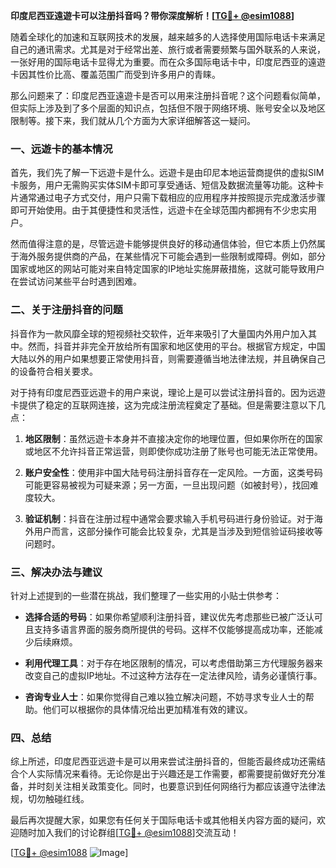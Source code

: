 **印度尼西亚遠遊卡可以注册抖音吗？带你深度解析！[[TG💪+ @esim1088](https://t.me/s/esim1088)]**

随着全球化的加速和互联网技术的发展，越来越多的人选择使用国际电话卡来满足自己的通讯需求。尤其是对于经常出差、旅行或者需要频繁与国外联系的人来说，一张好用的国际电话卡显得尤为重要。而在众多国际电话卡中，印度尼西亚的遠遊卡因其性价比高、覆盖范围广而受到许多用户的青睐。

那么问题来了：印度尼西亚遠遊卡是否可以用来注册抖音呢？这个问题看似简单，但实际上涉及到了多个层面的知识点，包括但不限于网络环境、账号安全以及地区限制等。接下来，我们就从几个方面为大家详细解答这一疑问。

### 一、远遊卡的基本情况

首先，我们先了解一下远遊卡是什么。远遊卡是由印尼本地运营商提供的虚拟SIM卡服务，用户无需购买实体SIM卡即可享受通话、短信及数据流量等功能。这种卡片通常通过电子方式交付，用户只需下载相应的应用程序并按照提示完成激活步骤即可开始使用。由于其便捷性和灵活性，远遊卡在全球范围内都拥有不少忠实用户。

然而值得注意的是，尽管远遊卡能够提供良好的移动通信体验，但它本质上仍然属于海外服务提供商的产品，在某些情况下可能会遇到一些限制或障碍。例如，部分国家或地区的网站可能对来自特定国家的IP地址实施屏蔽措施，这就可能导致用户在尝试访问某些平台时遇到困难。

### 二、关于注册抖音的问题

抖音作为一款风靡全球的短视频社交软件，近年来吸引了大量国内外用户加入其中。然而，抖音并非完全开放给所有国家和地区使用的平台。根据官方规定，中国大陆以外的用户如果想要正常使用抖音，则需要遵循当地法律法规，并且确保自己的设备符合相关要求。

对于持有印度尼西亚远遊卡的用户来说，理论上是可以尝试注册抖音的。因为远遊卡提供了稳定的互联网连接，这为完成注册流程奠定了基础。但是需要注意以下几点：

1. **地区限制**：虽然远遊卡本身并不直接决定你的地理位置，但如果你所在的国家或地区不允许抖音正常运营，则即使你成功注册了账号也可能无法正常使用。
   
2. **账户安全性**：使用非中国大陆号码注册抖音存在一定风险。一方面，这类号码可能更容易被视为可疑来源；另一方面，一旦出现问题（如被封号），找回难度较大。

3. **验证机制**：抖音在注册过程中通常会要求输入手机号码进行身份验证。对于海外用户而言，这部分操作可能会比较复杂，尤其是当涉及到短信验证码接收等问题时。

### 三、解决办法与建议

针对上述提到的一些潜在挑战，我们整理了一些实用的小贴士供参考：

- **选择合适的号码**：如果你希望顺利注册抖音，建议优先考虑那些已被广泛认可且支持多语言界面的服务商所提供的号码。这样不仅能够提高成功率，还能减少后续麻烦。
  
- **利用代理工具**：对于存在地区限制的情况，可以考虑借助第三方代理服务器来改变自己的虚拟IP地址。不过这种方法存在一定法律风险，请务必谨慎行事。

- **咨询专业人士**：如果你觉得自己难以独立解决问题，不妨寻求专业人士的帮助。他们可以根据你的具体情况给出更加精准有效的建议。

### 四、总结

综上所述，印度尼西亚远遊卡是可以用来尝试注册抖音的，但能否最终成功还需结合个人实际情况来看待。无论你是出于兴趣还是工作需要，都需要提前做好充分准备，并时刻关注相关政策变化。同时，也要意识到任何网络行为都应该遵守法律法规，切勿触碰红线。

最后再次提醒大家，如果您有任何关于国际电话卡或其他相关内容方面的疑问，欢迎随时加入我们的讨论群组[[TG💪+ @esim1088](https://t.me/s/esim1088)]交流互动！

[[TG💪+ @esim1088](https://t.me/s/esim1088) ![Image](https://i.postimg.cc/4NQfJmqS/Snipaste-2025-05-13-00-14-12.png)]